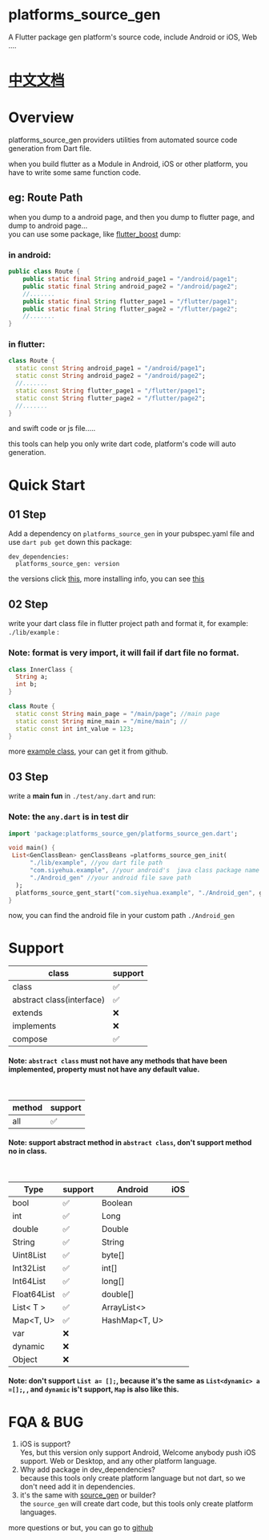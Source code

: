 # platforms_source_gen

A Flutter package gen platform's source code, include Android or iOS, Web ....

# [中文文档](./README_CN.md)

# Overview
platforms_source_gen providers utilities from automated source code generation from Dart file.

when you build flutter as a Module in Android, iOS or other platform, you have to write some same function
code.

## eg: Route Path

when you dump to a android page, and then you dump to flutter page, and dump to android page...
<br>you can use some package, like [flutter_boost](https://github.com/alibaba/flutter_boost) dump:

### in android:<br>

```java
public class Route {
    public static final String android_page1 = "/android/page1";
    public static final String android_page2 = "/android/page2";
    //.......
    public static final String flutter_page1 = "/flutter/page1";
    public static final String flutter_page2 = "/flutter/page2";
    //.......
}

```


### in flutter:<br>

```dart
class Route {
  static const String android_page1 = "/android/page1";
  static const String android_page2 = "/android/page2";
  //.......
  static const String flutter_page1 = "/flutter/page1";
  static const String flutter_page2 = "/flutter/page2";
  //.......
}
```

and swift code or js file.....

this tools can help you only write dart code, platform's code will auto generation.

# Quick Start

## 01 Step

Add a dependency on `platforms_source_gen` in your pubspec.yaml file and use `dart pub get` down this package:


```
dev_dependencies:
  platforms_source_gen: version
```

the versions click [this](https://pub.dev/packages/platforms_source_gen/versions),
more installing info, you can see [this](https://pub.dev/packages/platforms_source_gen/install)

## 02 Step
write your dart class file in flutter project path and format it, for example: `./lib/example` :

### Note: format is very import, it will fail if dart file no format.

```dart
class InnerClass {
  String a;
  int b;
}

class Route {
  static const String main_page = "/main/page"; //main page
  static const String mine_main = "/mine/main"; //
  static const int int_value = 123;
}

```

more [example class](https://github.com/siyehua/platforms_source_gen/tree/master/lib/example), your can get it from github.

## 03 Step

write a **main fun**  in `./test/any.dart` and run:


### Note: the `any.dart` is in test dir
```dart
import 'package:platforms_source_gen/platforms_source_gen.dart';

void main() {
 List<GenClassBean> genClassBeans =platforms_source_gen_init(
      "./lib/example", //you dart file path
      "com.siyehua.example", //your android's  java class package name
      "./Android_gen" //your android file save path
  );
  platforms_source_gent_start("com.siyehua.example", "./Android_gen", genClassBeans);
}
```

now, you can find the android file in your custom path `./Android_gen`

# Support
class|support|
----|----|
class|✅|
abstract class(interface) |✅|
extends|❌|
implements |❌|
compose|✅|

#### Note: `abstract class` must not have any methods that have been implemented, property must not have any default value.<br><br><br>


method|support|
----|----|
all|✅|

#### Note: support abstract method in `abstract class`, don't support method no in class.<br><br><br>

Type|support|Android|iOS|
----|----|----|----|
bool|✅|Boolean||
int|✅|Long||
double|✅|Double||
String|✅|String||
Uint8List|✅|byte[]||
Int32List|✅|int[]||
Int64List|✅|long[]||
Float64List|✅|double[]||
List< T > |✅|ArrayList<>||
Map<T, U>|✅|HashMap<T, U>||
var|❌||
dynamic|❌||
Object|❌||

#### Note: don't support `List a= [];`, because  it's the same as `List<dynamic> a =[];`, , and  `dynamic` is't support, `Map` is also like this.

# FQA & BUG
1. iOS is support?<br> Yes, but this version only support Android, Welcome anybody push iOS support. Web or Desktop, and any other platform language.
2. Why add  package in dev_dependencies? <br> because this tools only create platform language but not dart, so we don't need add it in dependencies.
3. it's the same with [source_gen](https://pub.dev/packages/source_gen) or builder?<br> the `source_gen` will create dart code, but this tools only create platform languages.

more questions or but, you can go to [github](https://github.com/siyehua/platforms_source_gen/issues)

